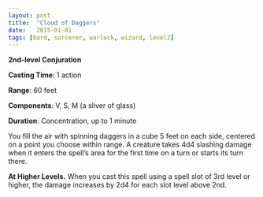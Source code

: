 ```yaml
---
layout: post
title:  "Cloud of Daggers"
date:   2015-01-01
tags: [bard, sorcerer, warlock, wizard, level2]
---
```


**2nd-level Conjuration**

**Casting Time**: 1 action

**Range**: 60 feet

**Components**: V, S, M (a sliver of glass)

**Duration**: Concentration, up to 1 minute

You fill the air with spinning daggers in a cube 5 feet on each side, centered on a point you choose within range. A creature takes 4d4 slashing damage when it enters the spell’s area for the first time on a turn or starts its turn there. 

**At Higher Levels.** When you cast this spell using a spell slot of 3rd level or higher, the damage increases by 2d4 for each slot level above 2nd. 
